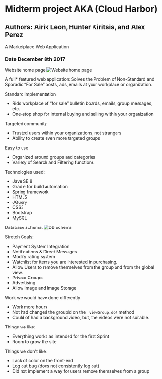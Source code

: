 # Midterm project AKA (Cloud Harbor)
## Authors: Airik Leon, Hunter Kiritsis, and Alex Perez
A Marketplace Web Application
### Date December 8th 2017
Website home page
![Website home page](https://i.imgur.com/I2InKD1.png)

A full* featured web application:
Solves the Problem of Non-Standard and Sporadic “For Sale” posts, ads, emails at your workplace or organization.

Standard Implementation
   - Rids workplace of “for sale” bulletin boards, emails, group messages, etc.
   - One-stop shop for internal buying and selling within your organization

Targeted community
 - Trusted users within your organizations, not strangers
 - Ability to create even more targeted groups

Easy to use
 - Organized around groups and categories
 - Variety of Search and Filtering functions

 Technologies used:
 - Jave SE 8
 - Gradle for build automation
 - Spring framework
 - HTML5
 - JQuery
 - CSS3
 - Bootstrap
 - MySQL

Database schema:
![DB schema](https://i.imgur.com/7nvDZpN.png)

Stretch Goals:
- Payment System Integration
- Notifications & Direct Messages
- Modify rating system
- Watchlist for items you are interested in purchasing.   
- Allow Users to remove themselves from the group and from the global view.  
- Private Groups
- Advertising
- Allow Image and Image Storage

Work we would have done differently
- Work more hours
- Not had changed the groupId on the <code> viewGroup.do?</code> method
- Could of had a background video, but, the videos were not suitable.

Things we like:
- Everything works as intended for the first Sprint
- Room to grow the site

Things we don't like:
- Lack of color on the front-end
- Log out bug (does not consistently log out)
- Did not implement a way for users remove themselves from a group

